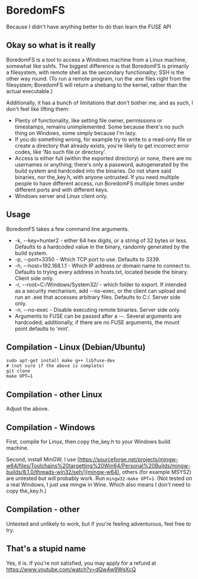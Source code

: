 # BoredomFS

Because I didn't have anything better to do than learn the FUSE API

## Okay so what is it really

BoredomFS is a tool to access a Windows machine from a Linux machine, somewhat like sshfs. The biggest difference is that BoredomFS is primarily a filesystem, with remote shell as the secondary functionality; SSH is the other way round. (To run a remote program, run the .exe files right from the filesystem; BoredomFS will return a shebang to the kernel, rather than the actual executable.)

Additionally, it has a bunch of limitations that don't bother me, and as such, I don't feel like lifting them:

- Plenty of functionality, like setting file owner, permissions or timestamps, remains unimplemented. Some because there's no such thing on Windows, some simply because I'm lazy.
- If you do something wrong, for example try to write to a read-only file or create a directory that already exists, you're likely to get incorrect error codes, like 'No such file or directory'.
- Access is either full (within the exported directory) or none, there are no usernames or anything; there's only a password, autogenerated by the build system and hardcoded into the binaries. Do not share said binaries, nor the_key.h, with anyone untrusted. If you need multiple people to have different access, run BoredomFS multiple times under different ports and with different keys.
- Windows server and Linux client only.

## Usage

BoredomFS takes a few command line arguments.

- -k, --key=hunter2 - either 64 hex digits, or a string of 32 bytes or less. Defaults to a hardcoded value in the binary, randomly generated by the build system.
- -p, --port=3350 - Which TCP port to use. Defaults to 3339.
- -h, --host=192.168.1.1 - Which IP address or domain name to connect to. Defaults to trying every address in hosts.txt, located beside the binary. Client side only.
- -r, --root=C:/Windows/System32/ - which folder to export. If intended as a security mechanism, add --no-exec, or the client can upload and run an .exe that accesses arbitrary files. Defaults to C:/. Server side only.
- -n, --no-exec - Disable executing remote binaries. Server side only.
- Arguments to FUSE can be passed after a --. Several arguments are hardcoded; additionally, if there are no FUSE arguments, the mount point defaults to 'mnt'.

## Compilation - Linux (Debian/Ubuntu)

```
sudo apt-get install make g++ libfuse-dev
# (not sure if the above is complete)
git clone
make OPT=1
```

## Compilation - other Linux

Adjust the above.

## Compilation - Windows

First, compile for Linux, then copy the_key.h to your Windows build machine.

Second, install MinGW; I use [https://sourceforge.net/projects/mingw-w64/files/Toolchains%20targetting%20Win64/Personal%20Builds/mingw-builds/8.1.0/threads-win32/seh/](mingw-w64), others (for example MSYS2) are untested but will probably work. Run `mingw32-make OPT=1`. (Not tested on a real Windows, I just use mingw in Wine. Which also means I don't need to copy the_key.h.)

## Compilation - other

Untested and unlikely to work, but if you're feeling adventurous, feel free to try.

## That's a stupid name

Yes, it is. If you're not satisfied, you may apply for a refund at <https://www.youtube.com/watch?v=dQw4w9WgXcQ>
